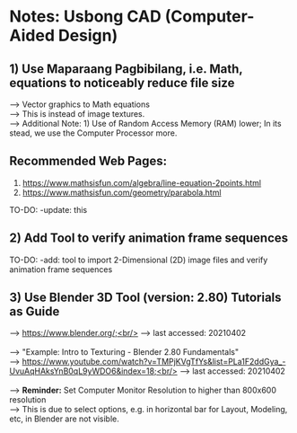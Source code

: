 # Notes: Usbong CAD (Computer-Aided Design)

## 1) Use Maparaang Pagbibilang, i.e. Math, equations to noticeably reduce file size<br/>
--> Vector graphics to Math equations<br/>
--> This is instead of image textures.<br/>
--> Additional Note: 1) Use of Random Access Memory (RAM) lower; In its stead, we use the Computer Processor more.<br/>

## Recommended Web Pages:
1) https://www.mathsisfun.com/algebra/line-equation-2points.html<br/>
2) https://www.mathsisfun.com/geometry/parabola.html<br/>

TO-DO: -update: this<br/>

## 2) Add Tool to verify animation frame sequences
TO-DO: -add: tool to import 2-Dimensional (2D) image files and verify animation frame sequences

## 3) Use Blender 3D Tool (version: 2.80) Tutorials as Guide
--> https://www.blender.org/;<br/>
--> last accessed: 20210402<br/>
<br/>
--> "Example: Intro to Texturing - Blender 2.80 Fundamentals"<br/>
--> https://www.youtube.com/watch?v=TMPjKVgTfYs&list=PLa1F2ddGya_-UvuAqHAksYnB0qL9yWDO6&index=18;<br/>
--> last accessed: 20210402<br/>
<br/>
--> <b>Reminder:</b> Set Computer Monitor Resolution to higher than 800x600 resolution<br/>
--> This is due to select options, e.g. in horizontal bar for Layout, Modeling, etc, in Blender are not visible.

